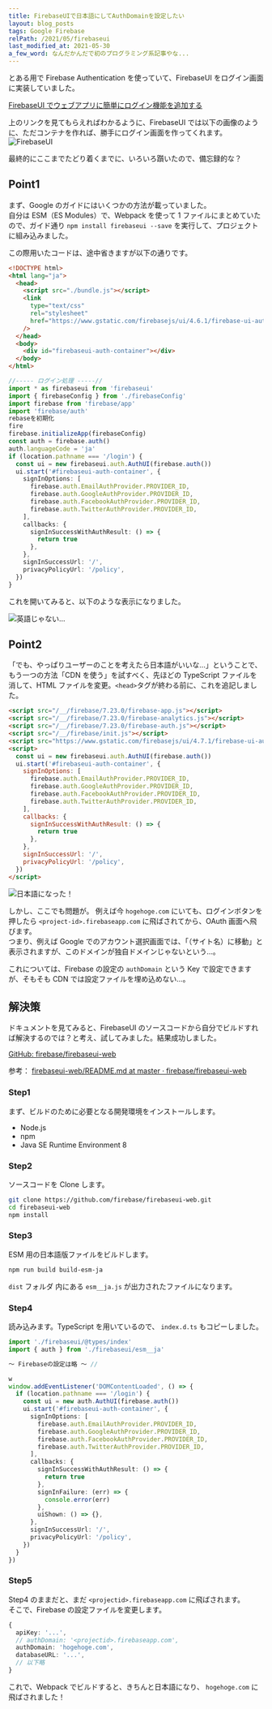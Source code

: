 ```yaml
---
title: FirebaseUIで日本語にしてAuthDomainを設定したい
layout: blog_posts
tags: Google Firebase
relPath: /2021/05/firebaseui
last_modified_at: 2021-05-30
a_few_word: なんだかんだで初のプログラミング系記事やな...
---
```


とある用で Firebase Authentication を使っていて、FirebaseUI をログイン画面に実装していました。

[FirebaseUI でウェブアプリに簡単にログイン機能を追加する](https://firebase.google.com/docs/auth/web/firebaseui?hl=ja)

上のリンクを見てもらえればわかるように、FirebaseUI では以下の画像のように、ただコンテナを作れば、勝手にログイン画面を作ってくれます。
![FirebaseUI](/img/blog/2021/05/firebaseui/01.png)

最終的にここまでたどり着くまでに、いろいろ躓いたので、備忘録的な？

## Point1

まず、Google のガイドにはいくつかの方法が載っていました。<br>
自分は ESM（ES Modules）で、Webpack を使って 1 ファイルにまとめていたので、ガイド通り `npm install firebaseui --save` を実行して、プロジェクトに組み込みました。

この際用いたコードは、途中省きますが以下の通りです。

```html
<!DOCTYPE html>
<html lang="ja">
  <head>
    <script src="./bundle.js"></script>
    <link
      type="text/css"
      rel="stylesheet"
      href="https://www.gstatic.com/firebasejs/ui/4.6.1/firebase-ui-auth.css"
    />
  </head>
  <body>
    <div id="firebaseui-auth-container"></div>
  </body>
</html>
```

```ts
//----- ログイン処理 -----//
import * as firebaseui from 'firebaseui'
import { firebaseConfig } from './firebaseConfig'
import firebase from 'firebase/app'
import 'firebase/auth'
rebaseを初期化
fire
firebase.initializeApp(firebaseConfig)
const auth = firebase.auth()
auth.languageCode = 'ja'
if (location.pathname === '/login') {
  const ui = new firebaseui.auth.AuthUI(firebase.auth())
  ui.start('#firebaseui-auth-container', {
    signInOptions: [
      firebase.auth.EmailAuthProvider.PROVIDER_ID,
      firebase.auth.GoogleAuthProvider.PROVIDER_ID,
      firebase.auth.FacebookAuthProvider.PROVIDER_ID,
      firebase.auth.TwitterAuthProvider.PROVIDER_ID,
    ],
    callbacks: {
      signInSuccessWithAuthResult: () => {
        return true
      },
    },
    signInSuccessUrl: '/',
    privacyPolicyUrl: '/policy',
  })
}
```

これを開いてみると、以下のような表示になりました。

![英語じゃない...](/img/blog/2021/05/firebaseui/02.png)

## Point2

「でも、やっぱりユーザーのことを考えたら日本語がいいな...」ということで、もう一つの方法「CDN を使う」を試すべく、先ほどの TypeScript ファイルを消して、HTML ファイルを変更。`<head>`タグが終わる前に、これを追記しました。

```html
<script src="/__/firebase/7.23.0/firebase-app.js"></script>
<script src="/__/firebase/7.23.0/firebase-analytics.js"></script>
<script src="/__/firebase/7.23.0/firebase-auth.js"></script>
<script src="/__/firebase/init.js"></script>
<script src="https://www.gstatic.com/firebasejs/ui/4.7.1/firebase-ui-auth__ja.js"></script>
<script>
  const ui = new firebaseui.auth.AuthUI(firebase.auth())
  ui.start('#firebaseui-auth-container', {
    signInOptions: [
      firebase.auth.EmailAuthProvider.PROVIDER_ID,
      firebase.auth.GoogleAuthProvider.PROVIDER_ID,
      firebase.auth.FacebookAuthProvider.PROVIDER_ID,
      firebase.auth.TwitterAuthProvider.PROVIDER_ID,
    ],
    callbacks: {
      signInSuccessWithAuthResult: () => {
        return true
      },
    },
    signInSuccessUrl: '/',
    privacyPolicyUrl: '/policy',
  })
</script>
```

![日本語になった！](/img/blog/2021/05/firebaseui/01.png)

しかし、ここでも問題が。
例えば今 `hogehoge.com` にいても、ログインボタンを押したら `<project-id>.firebaseapp.com` に飛ばされてから、OAuth 画面へ飛びます。<br>
つまり、例えば Google でのアカウント選択画面では、「（サイト名）に移動」と表示されますが、このドメインが独自ドメインじゃないという...。

これについては、Firebase の設定の `authDomain` という Key で設定できますが、そもそも CDN では設定ファイルを埋め込めない...。

## 解決策

ドキュメントを見てみると、FirebaseUI のソースコードから自分でビルドすれば解決するのでは？と考え、試してみました。結果成功しました。

[GitHub: firebase/firebaseui-web](https://github.com/firebase/firebaseui-web)

参考： [firebaseui-web/README.md at master · firebase/firebaseui-web](https://github.com/firebase/firebaseui-web/blob/master/README.md#building-firebaseui)

### Step1

まず、ビルドのために必要となる開発環境をインストールします。

- Node.js
- npm
- Java SE Runtime Environment 8

### Step2

ソースコードを Clone します。

```bash
git clone https://github.com/firebase/firebaseui-web.git
cd firebaseui-web
npm install
```

### Step3

ESM 用の日本語版ファイルをビルドします。

```bash
npm run build build-esm-ja
```

`dist` フォルダ 内にある `esm__ja.js` が出力されたファイルになります。

### Step4

読み込みます。TypeScript を用いているので、 `index.d.ts` もコピーしました。

```ts
import './firebaseui/@types/index'
import { auth } from './firebaseui/esm__ja'

～ Firebaseの設定は略 ～ //

w
window.addEventListener('DOMContentLoaded', () => {
  if (location.pathname === '/login') {
    const ui = new auth.AuthUI(firebase.auth())
    ui.start('#firebaseui-auth-container', {
      signInOptions: [
        firebase.auth.EmailAuthProvider.PROVIDER_ID,
        firebase.auth.GoogleAuthProvider.PROVIDER_ID,
        firebase.auth.FacebookAuthProvider.PROVIDER_ID,
        firebase.auth.TwitterAuthProvider.PROVIDER_ID,
      ],
      callbacks: {
        signInSuccessWithAuthResult: () => {
          return true
        },
        signInFailure: (err) => {
          console.error(err)
        },
        uiShown: () => {},
      },
      signInSuccessUrl: '/',
      privacyPolicyUrl: '/policy',
    })
  }
})
```

### Step5

Step4 のままだと、まだ `<projectid>.firebaseapp.com` に飛ばされます。<br>
そこで、Firebase の設定ファイルを変更します。

```ts
{
  apiKey: '...',
  // authDomain: '<projectid>.firebaseapp.com',
  authDomain: 'hogehoge.com',
  databaseURL: '...',
  // 以下略
}
```

これで、Webpack でビルドすると、きちんと日本語になり、 `hogehoge.com` に飛ばされました！
